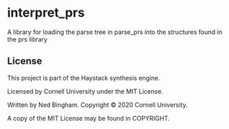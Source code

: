 # interpret_prs

A library for loading the parse tree in parse_prs into the structures found in the prs library

## License

This project is part of the Haystack synthesis engine.

Licensed by Cornell University under the MIT License.

Written by Ned Bingham.
Copyright © 2020 Cornell University.

A copy of the MIT License may be found in COPYRIGHT.

